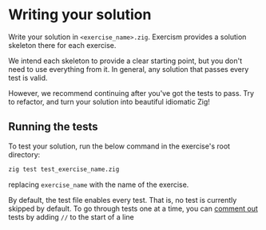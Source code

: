 # Writing your solution

Write your solution in `<exercise_name>.zig`.
Exercism provides a solution skeleton there for each exercise.

We intend each skeleton to provide a clear starting point, but you don't need to use everything from it.
In general, any solution that passes every test is valid.

However, we recommend continuing after you've got the tests to pass.
Try to refactor, and turn your solution into beautiful idiomatic Zig!

## Running the tests

To test your solution, run the below command in the exercise's root directory:

```bash
zig test test_exercise_name.zig
```

replacing `exercise_name` with the name of the exercise.

By default, the test file enables every test.
That is, no test is currently skipped by default.
To go through tests one at a time, you can [comment out][comments] tests by adding `//` to the start of a line

[comments]: https://ziglang.org/documentation/0.12.0/#Comments
